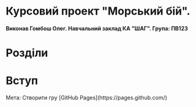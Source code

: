 # Курсовий проект "Морський бій".
#### Виконав Гомбош Олег. Навчальний заклад КА "ШАГ". Група: ПВ123


# Розділи


# Вступ
<span>
Мета: Створити гру [GitHub Pages](https://pages.github.com/)
</span>
